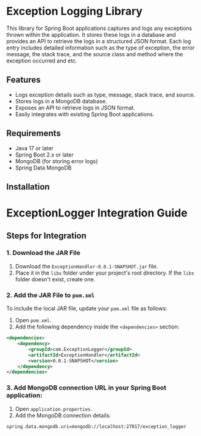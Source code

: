 # Exception Logging Library

This library for Spring Boot applications captures and logs any exceptions thrown within the application. It stores these logs in a database and provides an API to retrieve the logs in a structured JSON format. Each log entry includes detailed information such as the type of exception, the error message, the stack trace, and the source class and method where the exception occurred and etc.

## Features
- Logs exception details such as type, message, stack trace, and source.
- Stores logs in a MongoDB database.
- Exposes an API to retrieve logs in JSON format.
- Easily integrates with existing Spring Boot applications.

## Requirements
- Java 17 or later
- Spring Boot 2.x or later
- MongoDB (for storing error logs)
- Spring Data MongoDB

## Installation

# ExceptionLogger Integration Guide

## Steps for Integration

### 1. Download the JAR File

1. Download the `ExceptionHandler-0.0.1-SNAPSHOT.jar` file.
2. Place it in the `libs` folder under your project's root directory. If the `libs` folder doesn't exist, create one.

### 2. Add the JAR File to `pom.xml`

To include the local JAR file, update your `pom.xml` file as follows:

1. Open `pom.xml`.
2. Add the following dependency inside the `<dependencies>` section:

```xml
<dependencies>    
    <dependency>
        <groupId>com.ExceptionLogger</groupId>
        <artifactId>ExceptionHandler</artifactId>
        <version>0.0.1-SNAPSHOT</version>
    </dependency>
</dependencies>

```
### 3. Add MongoDB connection URL in your Spring Boot application:
 1. Open `application.properties`.
 2. Add the MongoDB connection details: 
   ```xml
spring.data.mongodb.uri=mongodb://localhost:27017/exception_logger
```

